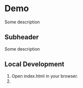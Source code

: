 # Demo


Some description

## Subheader

Some description

## Local Development

1. Open index.html in your browser.
2. 
